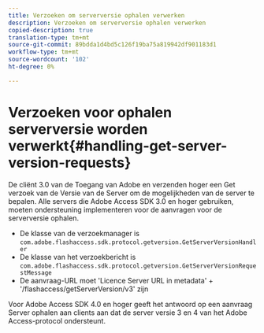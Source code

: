 ```yaml
---
title: Verzoeken om serverversie ophalen verwerken
description: Verzoeken om serverversie ophalen verwerken
copied-description: true
translation-type: tm+mt
source-git-commit: 89bdda1d4bd5c126f19ba75a819942df901183d1
workflow-type: tm+mt
source-wordcount: '102'
ht-degree: 0%

---
```



# Verzoeken voor ophalen serverversie worden verwerkt{#handling-get-server-version-requests}

De cliënt 3.0 van de Toegang van Adobe en verzenden hoger een Get verzoek van de Versie van de Server om de mogelijkheden van de server te bepalen. Alle servers die Adobe Access SDK 3.0 en hoger gebruiken, moeten ondersteuning implementeren voor de aanvragen voor de serverversie ophalen.

* De klasse van de verzoekmanager is `com.adobe.flashaccess.sdk.protocol.getversion.GetServerVersionHandler`
* De klasse van het verzoekbericht is `com.adobe.flashaccess.sdk.protocol.getversion.GetServerVersionRequestMessage`
* De aanvraag-URL moet &#39;Licence Server URL in metadata&#39; + &#39;/flashaccess/getServerVersion/v3&#39; zijn

Voor Adobe Access SDK 4.0 en hoger geeft het antwoord op een aanvraag Server ophalen aan clients aan dat de server versie 3 en 4 van het Adobe Access-protocol ondersteunt.
